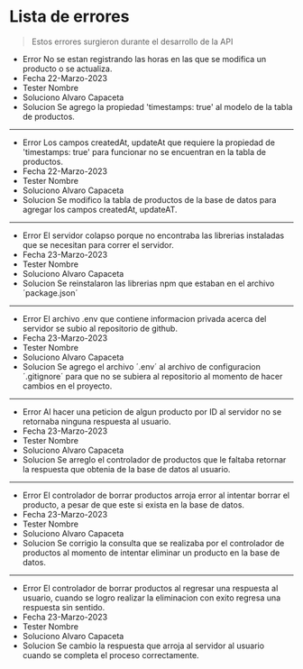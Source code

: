 # Lista de errores

> Estos errores surgieron durante el desarrollo de la API

- Error
  No se estan registrando las horas en las que se
  modifica un producto o se actualiza.
- Fecha
  22-Marzo-2023
- Tester
  Nombre
- Soluciono
  Alvaro Capaceta
- Solucion
  Se agrego la propiedad 'timestamps: true' al modelo
  de la tabla de productos.

---

- Error
  Los campos createdAt, updateAt que requiere la
  propiedad de 'timestamps: true' para funcionar
  no se encuentran en la tabla de productos.
- Fecha
  22-Marzo-2023
- Tester
  Nombre
- Soluciono
  Alvaro Capaceta
- Solucion
  Se modifico la tabla de productos de la base de datos
  para agregar los campos createdAt, updateAT.

---

- Error
  El servidor colapso porque no encontraba
  las librerias instaladas que se necesitan
  para correr el servidor.
- Fecha
  23-Marzo-2023
- Tester
  Nombre
- Soluciono
  Alvaro Capaceta
- Solucion
  Se reinstalaron las librerias npm que
  estaban en el archivo ´package.json´

---

- Error
  El archivo .env que contiene informacion
  privada acerca del servidor se subio
  al repositorio de github.
- Fecha
  23-Marzo-2023
- Tester
  Nombre
- Soluciono
  Alvaro Capaceta
- Solucion
  Se agrego el archivo ´.env´ al
  archivo de configuracion ´.gitignore´
  para que no se subiera al repositorio
  al momento de hacer cambios en el
  proyecto.

---

- Error
  Al hacer una peticion de algun
  producto por ID al servidor no se
  retornaba ninguna respuesta al usuario.
- Fecha
  23-Marzo-2023
- Tester
  Nombre
- Soluciono
  Alvaro Capaceta
- Solucion
  Se arreglo el controlador de productos
  que le faltaba retornar la respuesta que
  obtenia de la base de datos al usuario.

---

- Error
  El controlador de borrar productos arroja error
  al intentar borrar el producto, a pesar de que este
  si exista en la base de datos.
- Fecha
  23-Marzo-2023
- Tester
  Nombre
- Soluciono
  Alvaro Capaceta
- Solucion
  Se corrigio la consulta que se realizaba por el controlador
  de productos al momento de intentar eliminar un producto
  en la base de datos.

---

- Error
  El controlador de borrar productos al regresar
  una respuesta al usuario, cuando se logro realizar
  la eliminacion con exito regresa una respuesta
  sin sentido.
- Fecha
  23-Marzo-2023
- Tester
  Nombre
- Soluciono
  Alvaro Capaceta
- Solucion
  Se cambio la respuesta que arroja al servidor
  al usuario cuando se completa el proceso correctamente.
